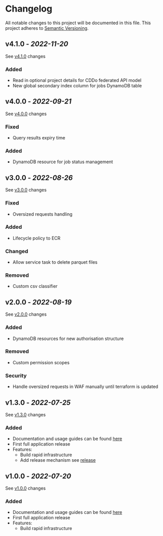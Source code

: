 # Changelog

All notable changes to this project will be documented in this file. This project adheres
to [Semantic Versioning](https://semver.org/spec/v2.0.0.html).

## v4.1.0 - _2022-11-20_
See [v4.1.0] changes

### Added
- Read in optional project details for CDDo federated API model
- New global secondary index column for jobs DynamoDB table

## v4.0.0 - _2022-09-21_
See [v4.0.0] changes

### Fixed
- Query results expiry time

### Added
- DynamoDB resource for job status management

## v3.0.0 - _2022-08-26_

See [v3.0.0] changes

### Fixed
- Oversized requests handling

### Added
- Lifecycle policy to ECR

### Changed
- Allow service task to delete parquet files

### Removed
- Custom csv classifier

## v2.0.0 - _2022-08-19_

See [v2.0.0] changes

### Added
- DynamoDB resources for new authorisation structure

### Removed
- Custom permission scopes

### Security
- Handle oversized requests in WAF manually until terraform is updated

## v1.3.0 - _2022-07-25_

See [v1.3.0] changes

### Added
- Documentation and usage guides can be found [here](https://github.com/no10ds/rapid-infrastructure/tree/master/docs)
- First full application release
- Features:
  - Build rapid infrastructure
  - Add release mechanism see [release](https://github.com/no10ds/rapid-infrastructure/blob/main/docs/guides/contributing.md#releasing)

## v1.0.0 - _2022-07-20_

See [v1.0.0] changes

### Added
- Documentation and usage guides can be found [here](https://github.com/no10ds/rapid-infrastructure/tree/master/docs)
- First full application release
- Features:
  - Build rapid infrastructure

[Unreleased changes]: https://github.com/no10ds/rapid-infrastructure/compare/v4.1.0...HEAD
[v4.1.0]: https://github.com/no10ds/rapid-infrastructure/compare/v4.0.0...v4.1.0
[v4.0.0]: https://github.com/no10ds/rapid-infrastructure/compare/v3.0.0...v4.0.0
[v3.0.0]: https://github.com/no10ds/rapid-infrastructure/compare/v2.0.0...v3.0.0
[v2.0.0]: https://github.com/no10ds/rapid-infrastructure/compare/v1.3.0...v2.0.0
[v1.3.0]: https://github.com/no10ds/rapid-infrastructure/compare/v1.0.0...v1.3.0
[v1.0.0]: https://github.com/no10ds/rapid-infrastructure/compare/5298389...v1.0.0
